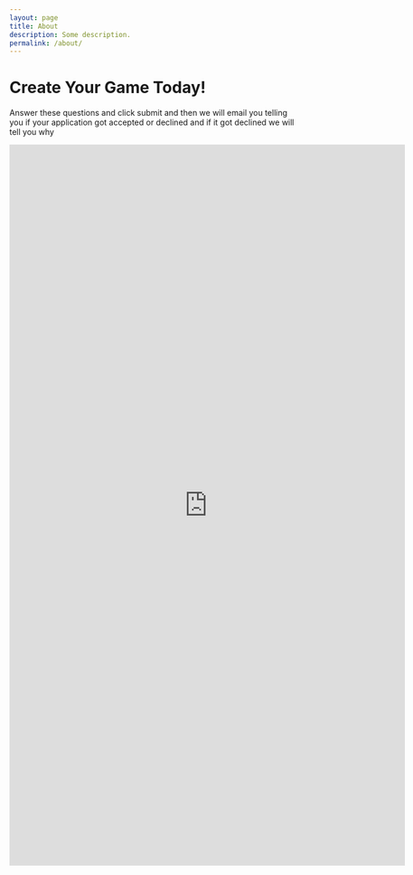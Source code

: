 ```yaml
---
layout: page
title: About
description: Some description.
permalink: /about/
---
```




# Create Your Game Today!

Answer these questions and click submit and then we will email you telling you if your application got accepted or declined and if it got declined we will tell you why

<iframe src="https://docs.google.com/forms/d/e/1FAIpQLSeJuyd5hi_YH7JByIGTG0NFE8-i5m2kwYOT39LkzFA7jjuvcw/viewform?embedded=true" width="700" height="1275" frameborder="0" marginheight="0" marginwidth="0">Loading...</iframe>
